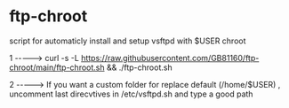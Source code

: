 # ftp-chroot
script for automaticly install and setup vsftpd with $USER chroot


1 -----> curl -s -L https://raw.githubusercontent.com/GB81160/ftp-chroot/main/ftp-chroot.sh && ./ftp-chroot.sh


2 -----> If you want a custom folder for replace default (/home/$USER) , uncomment last direcvtives in /etc/vsftpd.sh and type a good path
